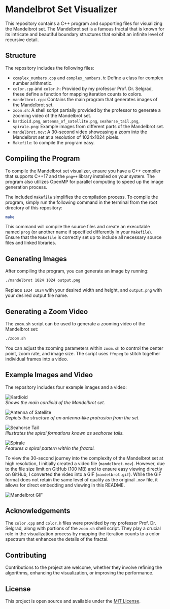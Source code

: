 # Mandelbrot Set Visualizer

This repository contains a C++ program and supporting files for visualizing the Mandelbrot set. The Mandelbrot set is a famous fractal that is known for its intricate and beautiful boundary structures that exhibit an infinite level of recursive detail.

## Structure

The repository includes the following files:
- `complex_numbers.cpp` and `complex_numbers.h`: Define a class for complex number arithmetic.
- `color.cpp` and `color.h`: Provided by my professor Prof. Dr. Selgrad, these define a function for mapping iteration counts to colors.
- `mandelbrot.cpp`: Contains the main program that generates images of the Mandelbrot set.
- `zoom.sh`: A shell script partially provided by the professor to generate a zooming video of the Mandelbrot set.
- `kardioid.png`, `antenna_of_satellite.png`, `seahorse_tail.png`, `spirale.png`: Example images from different parts of the Mandelbrot set.
- `mandelbrot.mov`: A 30-second video showcasing a zoom into the Mandelbrot set at a resolution of 1024x1024 pixels.
- `Makefile`: to compile the program easy.


## Compiling the Program

To compile the Mandelbrot set visualizer, ensure you have a C++ compiler that supports C++17 and the `png++` library installed on your system. The program also utilizes OpenMP for parallel computing to speed up the image generation process.

The included `Makefile` simplifies the compilation process. To compile the program, simply run the following command in the terminal from the root directory of this repository:

```sh
make
```

This command will compile the source files and create an executable named `prog` (or another name if specified differently in your `Makefile`). Ensure that the `Makefile` is correctly set up to include all necessary source files and linked libraries.



## Generating Images

After compiling the program, you can generate an image by running:

```sh
./mandelbrot 1024 1024 output.png
```

Replace `1024 1024` with your desired width and height, and `output.png` with your desired output file name.

## Generating a Zoom Video

The `zoom.sh` script can be used to generate a zooming video of the Mandelbrot set:

```sh
./zoom.sh
```

You can adjust the zooming parameters within `zoom.sh` to control the center point, zoom rate, and image size. The script uses `ffmpeg` to stitch together individual frames into a video.

## Example Images and Video

The repository includes four example images and a video:

![Kardioid](kardioid.png)  
*Shows the main cardioid of the Mandelbrot set.*

![Antenna of Satellite](antenna_of_satellite.png)  
*Depicts the structure of an antenna-like protrusion from the set.*

![Seahorse Tail](seahorse_tail.png)  
*Illustrates the spiral formations known as seahorse tails.*

![Spirale](spiral.png)  
*Features a spiral pattern within the fractal.*

To view the 30-second journey into the complexity of the Mandelbrot set at high resolution, I initially created a video file (`mandelbrot.mov`). However, due to the file size limit on GitHub (100 MB) and to ensure easy viewing directly on GitHub, I converted the video into a GIF (`mandelbrot.gif`). While the GIF format does not retain the same level of quality as the original `.mov` file, it allows for direct embedding and viewing in this README.

![Mandelbrot GIF](mandelbrot.gif)



## Acknowledgements

The `color.cpp` and `color.h` files were provided by my professor Prof. Dr. Selgrad, along with portions of the `zoom.sh` shell script. They play a crucial role in the visualization process by mapping the iteration counts to a color spectrum that enhances the details of the fractal.

## Contributing

Contributions to the project are welcome, whether they involve refining the algorithms, enhancing the visualization, or improving the performance.

## License

This project is open source and available under the [MIT License](LICENSE.txt).

